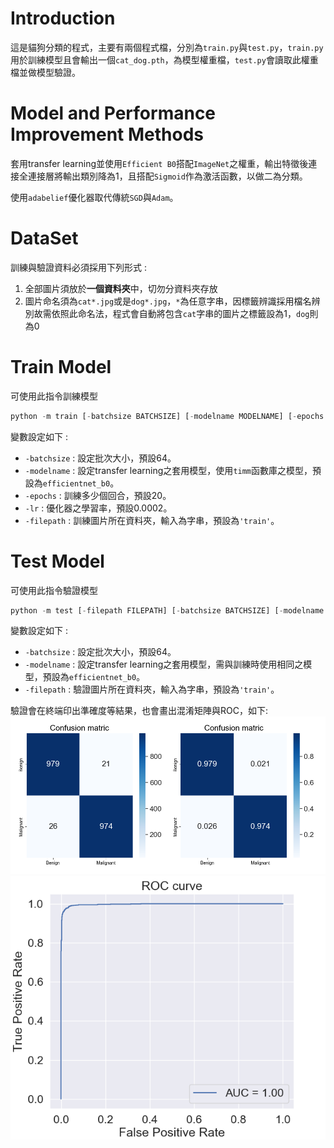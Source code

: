 # Introduction

這是貓狗分類的程式，主要有兩個程式檔，分別為`train.py`與`test.py`，`train.py`用於訓練模型且會輸出一個`cat_dog.pth`，為模型權重檔，`test.py`會讀取此權重檔並做模型驗證。


# Model and Performance Improvement Methods

套用transfer learning並使用`Efficient B0`搭配`ImageNet`之權重，輸出特徵後連接全連接層將輸出類別降為1，且搭配`Sigmoid`作為激活函數，以做二為分類。

使用`adabelief`優化器取代傳統`SGD`與`Adam`。

# DataSet

訓練與驗證資料必須採用下列形式 : 

1. 全部圖片須放於**一個資料夾**中，切勿分資料夾存放
2. 圖片命名須為`cat*.jpg`或是`dog*.jpg`，`*`為任意字串，因標籤辨識採用檔名辨別故需依照此命名法，程式會自動將包含`cat`字串的圖片之標籤設為1，`dog`則為0

# Train Model

可使用此指令訓練模型

```python
python -m train [-batchsize BATCHSIZE] [-modelname MODELNAME] [-epochs EPOCHS] [-lr LR] [-filepath FILEPATH]
```

變數設定如下 : 
* `-batchsize` : 設定批次大小，預設64。
* `-modelname` : 設定transfer learning之套用模型，使用`timm`函數庫之模型，預設為`efficientnet_b0`。
* `-epochs` : 訓練多少個回合，預設20。
* `-lr` : 優化器之學習率，預設0.0002。
* `-filepath` : 訓練圖片所在資料夾，輸入為字串，預設為`'train'`。
  
# Test Model

可使用此指令驗證模型
```python
python -m test [-filepath FILEPATH] [-batchsize BATCHSIZE] [-modelname MODELNAME]
```

變數設定如下 : 
* `-batchsize` : 設定批次大小，預設64。
* `-modelname` : 設定transfer learning之套用模型，需與訓練時使用相同之模型，預設為`efficientnet_b0`。
* `-filepath` : 驗證圖片所在資料夾，輸入為字串，預設為`'train'`。

驗證會在終端印出準確度等結果，也會畫出混淆矩陣與ROC，如下: 
![cm](https://github.com/JulianLee310514065/dog_cat_classification/blob/main/Figure_1.png)
![roc](https://github.com/JulianLee310514065/dog_cat_classification/blob/main/Figure_2.png)

